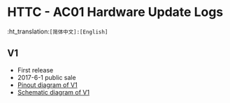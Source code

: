 # HTTC - AC01 Hardware Update Logs
:ht_translation:`[简体中文]:[English]`
## V1

- First release
- 2017-6-1 public sale
- [Pinout diagram of V1](http://resource.heltec.cn/download/CubeCell/Capsule/HTCC-AC01_PinoutDiagram.pdf)
- [Schematic diagram of V1](http://resource.heltec.cn/download/CubeCell/Capsule/Capsule_MCU.pdf)
